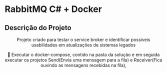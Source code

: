 # RabbitMQ C# + Docker 

## Descrição do Projeto

<p align="center">Projeto criado para testar o service broker e identificar possiveis usabilidades em atualizações de sistemas legados</p>

<p align="center">🚀 Executar o docker-compose, contido na pasta da solução
e em seguida executar os projetos Send(Envia uma mensagem para a fila) e Receiver(Fica ouvindo as mensagens recebidas na fila), </p>
